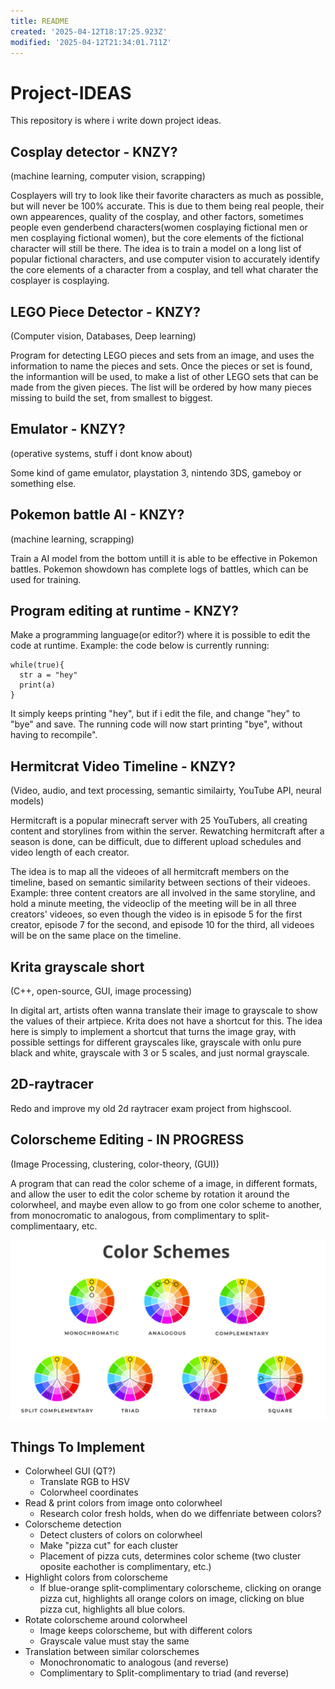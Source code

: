 ```yaml
---
title: README
created: '2025-04-12T18:17:25.923Z'
modified: '2025-04-12T21:34:01.711Z'
---
```


# Project-IDEAS
This repository is where i write down project ideas.


## Cosplay detector - **KNZY?**
(machine learning, computer vision, scrapping)

Cosplayers will try to look like their favorite characters as much as possible, but will never be 100% accurate. This is due to them being real people, their own appearences, quality of the cosplay, and other factors, sometimes people even genderbend characters(women cosplaying fictional men or men cosplaying fictional women), but the core elements of the fictional character will still be there.
The idea is to train a model on a long list of popular fictional characters, and use computer vision to accurately identify the core elements of a character from a cosplay, and tell what charater the cosplayer is cosplaying.

## LEGO Piece Detector - **KNZY?**
(Computer vision, Databases, Deep learning)

Program for detecting LEGO pieces and sets from an image, and uses the information to name the pieces and sets. Once the pieces or set is found, the informantion will be used, to make a list of other LEGO sets that can be made from the given pieces.
The list will be ordered by how many pieces missing to build the set, from smallest to biggest.

## Emulator - **KNZY?**
(operative systems, stuff i dont know about)


Some kind of game emulator, playstation 3, nintendo 3DS, gameboy or something else.

## Pokemon battle AI - **KNZY?**
(machine learning, scrapping)

Train a AI model from the bottom untill it is able to be effective in Pokemon battles. Pokemon showdown has complete logs of battles, which can be used for training.

## Program editing at runtime - **KNZY?**
Make a programming language(or editor?) where it is possible to edit the code at runtime. Example: the code below is currently running:
```
while(true){
  str a = "hey"
  print(a)
}

```
It simply keeps printing "hey", but if i edit the file, and change "hey" to "bye" and save. The running code will now start printing "bye", without having to recompile".


## Hermitcrat Video Timeline - **KNZY?**
(Video, audio, and text processing, semantic similairty, YouTube API, neural models)

Hermitcraft is a popular minecraft server with 25 YouTubers, all creating content and storylines from within the server. Rewatching hermitcraft after a season is done, can be difficult, due to different upload schedules and video length of each creator. 

The idea is to map all the videoes of all hermitcraft members on the timeline, based on semantic similarity between sections of their videoes. Example: three content creators are all involved in the same storyline, and hold a minute meeting, the videoclip of the meeting will be in all three creators' videoes, so even though the video is in episode 5 for the first creator, episode 7 for the second, and episode 10 for the third, all videoes will be on the same place on the timeline. 


## Krita grayscale short
(C++, open-source, GUI, image processing)

In digital art, artists often wanna translate their image to grayscale to show the values of their artpiece. Krita does not have a shortcut for this. The idea here is simply to implement a shortcut that turns the image gray, with possible settings for different grayscales like, grayscale with onlu pure black and white, grayscale with 3 or 5 scales, and just normal grayscale.


## 2D-raytracer 
Redo and improve my old 2d raytracer exam project from highscool.

## Colorscheme Editing - IN PROGRESS
(Image Processing, clustering, color-theory, (GUI))

A program that can read the color scheme of a image, in different formats, and allow the user to edit the color scheme by rotation it around the colorwheel, and maybe even allow to go from one color scheme to another, from monocromatic to analogous, from complimentary to split-complimentaary, etc.

<p align="center">
  <img src="colorscheme.png" />
</p>

## Things To Implement
- Colorwheel GUI (QT?)
  - Translate RGB to HSV
  - Colorwheel coordinates
- Read & print colors from image onto colorwheel 
  - Research color fresh holds, when do we diffenriate between colors?
- Colorscheme detection
  - Detect clusters of colors on colorwheel
  - Make "pizza cut" for each cluster
  - Placement of pizza cuts, determines color scheme (two cluster oposite eachother is complimentary, etc.)
- Highlight colors from colorscheme
  - If blue-orange split-complimentary colorscheme, clicking on orange pizza cut, highlights all orange colors on image,
  clicking on blue pizza cut, highlights all blue colors.
- Rotate colorscheme around colorwheel
  - Image keeps colorscheme, but with different colors 
  - Grayscale value must stay the same
- Translation between similar colorschemes 
  - Monochronomatic to analogous (and reverse)
  - Complimentary to Split-complimentary to triad (and reverse)

